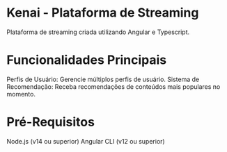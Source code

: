 # Kenai - Plataforma de Streaming

Plataforma de streaming criada utilizando Angular e Typescript.

# Funcionalidades Principais

Perfis de Usuário: Gerencie múltiplos perfis de usuário.
Sistema de Recomendação: Receba recomendações de conteúdos mais populares no momento.

# Pré-Requisitos

Node.js (v14 ou superior)
Angular CLI (v12 ou superior)
